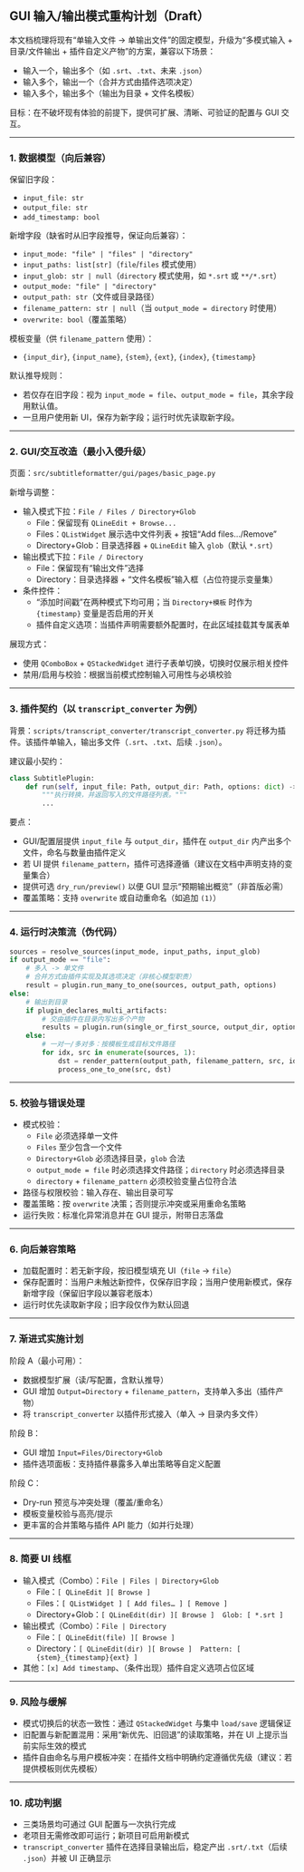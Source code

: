 ## GUI 输入/输出模式重构计划（Draft）

本文档梳理将现有“单输入文件 → 单输出文件”的固定模型，升级为“多模式输入 + 目录/文件输出 + 插件自定义产物”的方案，兼容以下场景：
- 输入一个，输出多个（如 `.srt`、`.txt`、未来 `.json`）
- 输入多个，输出一个（合并方式由插件选项决定）
- 输入多个，输出多个（输出为目录 + 文件名模板）

目标：在不破坏现有体验的前提下，提供可扩展、清晰、可验证的配置与 GUI 交互。

---

### 1. 数据模型（向后兼容）

保留旧字段：
- `input_file: str`
- `output_file: str`
- `add_timestamp: bool`

新增字段（缺省时从旧字段推导，保证向后兼容）：
- `input_mode: "file" | "files" | "directory"`
- `input_paths: list[str]`（`file`/`files` 模式使用）
- `input_glob: str | null`（`directory` 模式使用，如 `*.srt` 或 `**/*.srt`）
- `output_mode: "file" | "directory"`
- `output_path: str`（文件或目录路径）
- `filename_pattern: str | null`（当 `output_mode = directory` 时使用）
- `overwrite: bool`（覆盖策略）

模板变量（供 `filename_pattern` 使用）：
- `{input_dir}`, `{input_name}`, `{stem}`, `{ext}`, `{index}`, `{timestamp}`

默认推导规则：
- 若仅存在旧字段：视为 `input_mode = file`、`output_mode = file`，其余字段用默认值。
- 一旦用户使用新 UI，保存为新字段；运行时优先读取新字段。

---

### 2. GUI/交互改造（最小入侵升级）

页面：`src/subtitleformatter/gui/pages/basic_page.py`

新增与调整：
- 输入模式下拉：`File / Files / Directory+Glob`
  - File：保留现有 `QLineEdit + Browse...`
  - Files：`QListWidget` 展示选中文件列表 + 按钮“Add files…/Remove”
  - Directory+Glob：目录选择器 + `QLineEdit` 输入 `glob`（默认 `*.srt`）
- 输出模式下拉：`File / Directory`
  - File：保留现有“输出文件”选择
  - Directory：目录选择器 + “文件名模板”输入框（占位符提示变量集）
- 条件控件：
  - “添加时间戳”在两种模式下均可用；当 `Directory+模板` 时作为 `{timestamp}` 变量是否启用的开关
  - 插件自定义选项：当插件声明需要额外配置时，在此区域挂载其专属表单

展现方式：
- 使用 `QComboBox` + `QStackedWidget` 进行子表单切换，切换时仅展示相关控件
- 禁用/启用与校验：根据当前模式控制输入可用性与必填校验

---

### 3. 插件契约（以 `transcript_converter` 为例）

背景：`scripts/transcript_converter/transcript_converter.py` 将迁移为插件。该插件单输入，输出多文件（`.srt`、`.txt`、后续 `.json`）。

建议最小契约：
```python
class SubtitlePlugin:
    def run(self, input_file: Path, output_dir: Path, options: dict) -> list[str]:
        """执行转换，并返回写入的文件路径列表。"""
        ...
```

要点：
- GUI/配置层提供 `input_file` 与 `output_dir`，插件在 `output_dir` 内产出多个文件，命名与数量由插件定义
- 若 UI 提供 `filename_pattern`，插件可选择遵循（建议在文档中声明支持的变量集合）
- 提供可选 `dry_run/preview()` 以便 GUI 显示“预期输出概览”（非首版必需）
- 覆盖策略：支持 `overwrite` 或自动重命名（如追加 `(1)`）

---

### 4. 运行时决策流（伪代码）

```python
sources = resolve_sources(input_mode, input_paths, input_glob)
if output_mode == "file":
    # 多入 -> 单文件
    # 合并方式由插件实现及其选项决定（非核心模型职责）
    result = plugin.run_many_to_one(sources, output_path, options)
else:
    # 输出到目录
    if plugin_declares_multi_artifacts:
        # 交由插件在目录内写出多个产物
        results = plugin.run(single_or_first_source, output_dir, options)
    else:
        # 一对一/多对多：按模板生成目标文件路径
        for idx, src in enumerate(sources, 1):
            dst = render_pattern(output_path, filename_pattern, src, idx, timestamp=add_timestamp)
            process_one_to_one(src, dst)
```

---

### 5. 校验与错误处理

- 模式校验：
  - `File` 必须选择单一文件
  - `Files` 至少包含一个文件
  - `Directory+Glob` 必须选择目录，`glob` 合法
  - `output_mode = file` 时必须选择文件路径；`directory` 时必须选择目录
  - `directory` + `filename_pattern` 必须校验变量占位符合法
- 路径与权限校验：输入存在、输出目录可写
- 覆盖策略：按 `overwrite` 决策；否则提示冲突或采用重命名策略
- 运行失败：标准化异常消息并在 GUI 提示，附带日志落盘

---

### 6. 向后兼容策略

- 加载配置时：若无新字段，按旧模型填充 UI（`file` → `file`）
- 保存配置时：当用户未触达新控件，仅保存旧字段；当用户使用新模式，保存新增字段（保留旧字段以兼容老版本）
- 运行时优先读取新字段；旧字段仅作为默认回退

---

### 7. 渐进式实施计划

阶段 A（最小可用）：
- 数据模型扩展（读/写配置，含默认推导）
- GUI 增加 `Output=Directory` + `filename_pattern`，支持单入多出（插件产物）
- 将 `transcript_converter` 以插件形式接入（单入 → 目录内多文件）

阶段 B：
- GUI 增加 `Input=Files/Directory+Glob`
- 插件选项面板：支持插件暴露多入单出策略等自定义配置

阶段 C：
- Dry-run 预览与冲突处理（覆盖/重命名）
- 模板变量校验与高亮/提示
- 更丰富的合并策略与插件 API 能力（如并行处理）

---

### 8. 简要 UI 线框

- 输入模式（Combo）：`File | Files | Directory+Glob`
  - File：`[ QLineEdit ][ Browse ]`
  - Files：`[ QListWidget ] [ Add files… ] [ Remove ]`
  - Directory+Glob：`[ QLineEdit(dir) ][ Browse ]  Glob: [ *.srt ]`
- 输出模式（Combo）：`File | Directory`
  - File：`[ QLineEdit(file) ][ Browse ]`
  - Directory：`[ QLineEdit(dir) ][ Browse ]  Pattern: [ {stem}_{timestamp}{ext} ]`
- 其他：`[x] Add timestamp`、（条件出现）插件自定义选项占位区域

---

### 9. 风险与缓解

- 模式切换后的状态一致性：通过 `QStackedWidget` 与集中 `load/save` 逻辑保证
- 旧配置与新配置混用：采用“新优先、旧回退”的读取策略，并在 UI 上提示当前实际生效的模式
- 插件自由命名与用户模板冲突：在插件文档中明确约定遵循优先级（建议：若提供模板则优先模板）

---

### 10. 成功判据

- 三类场景均可通过 GUI 配置与一次执行完成
- 老项目无需修改即可运行；新项目可启用新模式
- `transcript_converter` 插件在选择目录输出后，稳定产出 `.srt/.txt`（后续 `.json`）并被 UI 正确显示


